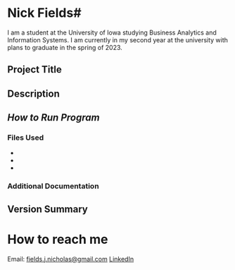 # **Nick Fields**#
I am a student at the University of Iowa studying Business Analytics and Information Systems. I am currently in my second year at the university with plans to graduate in the spring of 2023.
## **Project Title**

## Description

## *How to Run Program*

### Files Used
-
-
-

### Additional Documentation

## Version Summary

# How to reach me
Email: fields.j.nicholas@gmail.com
[LinkedIn](https://www.linkedin.com/in/nick-j-fields/)
